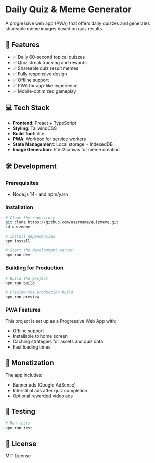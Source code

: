 # Daily Quiz & Meme Generator

A progressive web app (PWA) that offers daily quizzes and generates shareable meme images based on quiz results.

## 🚀 Features

- ✅ Daily 60-second topical quizzes
- ✅ Quiz streak tracking and rewards
- ✅ Shareable quiz result memes
- ✅ Fully responsive design
- ✅ Offline support
- ✅ PWA for app-like experience
- ✅ Mobile-optimized gameplay

## 💻 Tech Stack

- **Frontend**: Preact + TypeScript
- **Styling**: TailwindCSS
- **Build Tool**: Vite
- **PWA**: Workbox for service workers
- **State Management**: Local storage + IndexedDB
- **Image Generation**: html2canvas for meme creation

## 🛠️ Development

### Prerequisites

- Node.js 14+ and npm/yarn

### Installation

```bash
# Clone the repository
git clone https://github.com/username/quizmeme.git
cd quizmeme

# Install dependencies
npm install

# Start the development server
npm run dev
```

### Building for Production

```bash
# Build the project
npm run build

# Preview the production build
npm run preview
```

### PWA Features

This project is set up as a Progressive Web App with:
- Offline support
- Installable to home screen
- Caching strategies for assets and quiz data
- Fast loading times

## 📱 Monetization

The app includes:
- Banner ads (Google AdSense)
- Interstitial ads after quiz completion
- Optional rewarded video ads

## 🧪 Testing

```bash
# Run tests
npm run test
```

## 📝 License

MIT License 